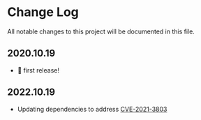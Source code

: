 # Change Log

All notable changes to this project will be documented in this file.

## 2020.10.19

- 🎉 first release!

## 2022.10.19

- Updating dependencies to address [CVE-2021-3803](https://nvd.nist.gov/vuln/detail/CVE-2021-3803)